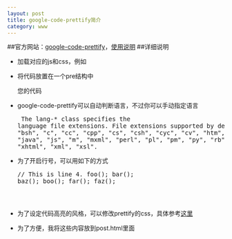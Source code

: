 ```yaml
---
layout: post
title: google-code-prettify简介
category: www
---
```



##官方网站：[google-code-prettify](http://code.google.com/p/google-code-prettify/)，[使用说明](http://google-code-prettify.googlecode.com/svn/trunk/README.html)
##详细说明
* 加载对应的js和css，例如
        <link href="prettify.css" type="text/css" rel="stylesheet" />
        <script type="text/javascript" src="prettify.js"></script>
* 将代码放置在一个pre结构中
        <pre class="prettyprint">您的代码</pre>
* google-code-prettify可以自动判断语言，不过你可以手动指定语言
        <pre class="prettyprint lang-html">
          The lang-* class specifies the language file extensions.
          File extensions supported by default include
            "bsh", "c", "cc", "cpp", "cs", "csh", "cyc", "cv", "htm", "html",
            "java", "js", "m", "mxml", "perl", "pl", "pm", "py", "rb", "sh",
            "xhtml", "xml", "xsl".
        </pre>
* 为了开启行号，可以用如下的方式
        <pre class="prettyprint linenums:4">// This is line 4.
            foo();
            bar();
            baz();
            boo();
            far();
            faz();
        <pre>
* 为了设定代码高亮的风格，可以修改prettify的css，具体参考[这里](http://google-code-prettify.googlecode.com/svn/trunk/styles/index.html)
* 为了方便，我将这些内容放到post.html里面
        <head>
            <link href="/js/google-code-prettify/prettify.css" type="text/css" rel="stylesheet"/>
            <script type="text/javascript" src="/js/jquery-1.7.1.min.js"></script>
            <script type="text/javascript" src="/js/google-code-prettify/prettify.js"></script>
            <script type="text/javascript">
            $(document).ready(function(){
                $('pre').addClass('prettyprint linenums:1') //添加Google code Hight需要的class
                
                // 导入Prettify的javascript
                prettyPrint()
            })
            </script>
        </head>
